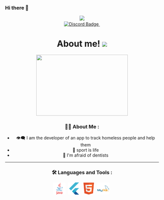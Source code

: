 ### Hi there 👋

<div id="header" align="center">
<img src="https://media.giphy.com/media/Z21HJj2kz9uBG/giphy.gif" width="200"/>
</div>

<div id="header" align="center">

<div id="badges">
</a>
<a href="Troy Hall#7770">
<img src="https://img.shields.io/badge/Discord-black?style=for-the-badge&logo=discord&logoColor=white" alt="Discord Badge"/>
</a>

<img src="https://komarev.com/ghpvc/?username=marthayoung1212&style=flat-square&color=blue" alt=""/>

<h1>
  About me!
<img src="https://media.giphy.com/media/hvRJCLFzcasrR4ia7z/giphy.gif" width="30px"/>
</h1>

<div align="center">

<img src="https://media.giphy.com/media/msXwVikt29qMKim1hP/giphy.gif" width="300" height="200"/>

</div>

### :man_technologist: About Me :
- :eye_speech_bubble:	I am the developer of an app to track homeless people and help them
- :muscle: sport is life 
- :tooth: I'm afraid of dentists

 ---


### :hammer_and_wrench: Languages and Tools :

<div>

<img src="https://github.com/devicons/devicon/blob/master/icons/java/java-original-wordmark.svg" title="Java" alt="Java" width="40" height="40"/>&nbsp;
<img src="https://github.com/devicons/devicon/blob/master/icons/flutter/flutter-original.svg" title="Flutter" alt="Flutter" width="40" height="40"/>&nbsp;
<img src="https://github.com/devicons/devicon/blob/master/icons/html5/html5-original.svg" title="HTML5" alt="HTML" width="40" height="40"/>&nbsp;
<img src="https://github.com/devicons/devicon/blob/master/icons/mysql/mysql-original-wordmark.svg" title="MySQL"  alt="MySQL" width="40" height="40"/>&nbsp;

